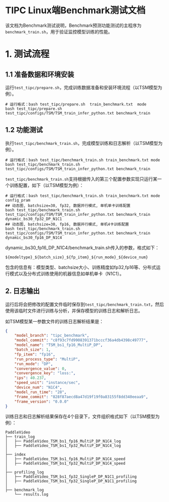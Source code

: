 
# TIPC Linux端Benchmark测试文档

该文档为Benchmark测试说明，Benchmark预测功能测试的主程序为`benchmark_train.sh`，用于验证监控模型训练的性能。

# 1. 测试流程
## 1.1 准备数据和环境安装
运行`test_tipc/prepare.sh`，完成训练数据准备和安装环境流程（以TSM模型为例）。

```shell
# 运行格式：bash test_tipc/prepare.sh  train_benchmark.txt  mode
bash test_tipc/prepare.sh test_tipc/configs/TSM/TSM_train_infer_python.txt benchmark_train
```

## 1.2 功能测试
执行`test_tipc/benchmark_train.sh`，完成模型训练和日志解析（以TSM模型为例）。

```shell
# 运行格式：bash test_tipc/benchmark_train.sh train_benchmark.txt mode
bash test_tipc/benchmark_train.sh test_tipc/configs/TSM/TSM_train_infer_python.txt benchmark_train

```

`test_tipc/benchmark_train.sh`支持根据传入的第三个配置参数实现只运行某一个训练配置，如下（以TSM模型为例）：
```shell
# 运行格式：bash test_tipc/benchmark_train.sh train_benchmark.txt mode config_pram
## 动态图, batchsize=30, fp32, 数据并行模式, 单机单卡训练配置
bash test_tipc/benchmark_train.sh test_tipc/configs/TSM/TSM_train_infer_python.txt benchmark_train dynamic_bs30_fp32_DP_N1C1
## 动态图, batchsize=30, fp16, 数据并行模式, 单机4卡训练配置
bash test_tipc/benchmark_train.sh test_tipc/configs/TSM/TSM_train_infer_python.txt benchmark_train dynamic_bs30_fp16_DP_N1C4
```
dynamic_bs30_fp16_DP_N1C4/benchmark_train.sh传入的参数，格式如下：

`${modeltype}_${batch_size}_${fp_item}_${run_mode}_${device_num}`

包含的信息有：模型类型、batchsize大小、训练精度如fp32,fp16等、分布式运行模式以及分布式训练使用的机器信息如单机单卡（N1C1）。


## 2. 日志输出

运行后将会把修改的配置文件临时保存到`test_tipc/benchmark_train.txt`，然后使用该临时文件进行训练与分析，并保存模型的训练日志和解析日志。

如TSM模型某一参数文件的训练日志解析结果是：

```json
{
	"model_branch": "tipc_benchmark",
	"model_commit": "c8f93c7fd9908391371bcccf36a4db4398c49777",
	"model_name": "TSM_bs1_fp16_MultiP_DP",
	"batch_size": 1,
	"fp_item": "fp16",
	"run_process_type": "MultiP",
	"run_mode": "DP",
	"convergence_value": 0,
	"convergence_key": "loss:",
	"ips": 40.237,
	"speed_unit": "instance/sec",
	"device_num": "N1C4",
	"model_run_time": "28",
	"frame_commit": "828f87aecd8a47d19f19f0a83155f8dd340eeaa9",
	"frame_version": "0.0.0"
}
```

训练日志和日志解析结果保存在4个目录下，文件组织格式如下（以TSM模型为例）：
```
PaddleVideo
├── train_log
│   ├── PaddleVideo_TSM_bs1_fp16_MultiP_DP_N1C4_log
│   ├── PaddleVideo_TSM_bs1_fp32_MultiP_DP_N1C4_log
│
├── index
│   ├── PaddleVideo_TSM_bs1_fp16_MultiP_DP_N1C4_speed
│   ├── PaddleVideo_TSM_bs1_fp32_MultiP_DP_N1C4_speed
│
├── profiling_log
│   ├── PaddleVideo_TSM_bs1_fp32_SingleP_DP_N1C1_profiling
│   ├── PaddleVideo_TSM_bs1_fp32_SingleP_DP_N1C1_profiling
│
├── benchmark_log
    └── results.log
```
